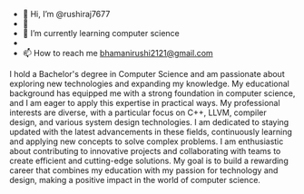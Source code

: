 - 👋 Hi, I’m @rushiraj7677
- 👀 
- 🌱 I’m currently learning computer science
- 
- 📫 How to reach me bhamanirushi2121@gmail.com

I hold a Bachelor's degree in Computer Science and am passionate about exploring new technologies and expanding my knowledge. My educational background has equipped me with a strong foundation in computer science, and I am eager to apply this expertise in practical ways. My professional interests are diverse, with a particular focus on C++, LLVM, compiler design, and various system design technologies. I am dedicated to staying updated with the latest advancements in these fields, continuously learning and applying new concepts to solve complex problems. I am enthusiastic about contributing to innovative projects and collaborating with teams to create efficient and cutting-edge solutions. My goal is to build a rewarding career that combines my education with my passion for technology and design, making a positive impact in the world of computer science.
<!---
rushiraj7677/rushiraj7677 is a ✨ special ✨ repository because its `README.md` (this file) appears on your GitHub profile.
You can click the Preview link to take a look at your changes.
--->
